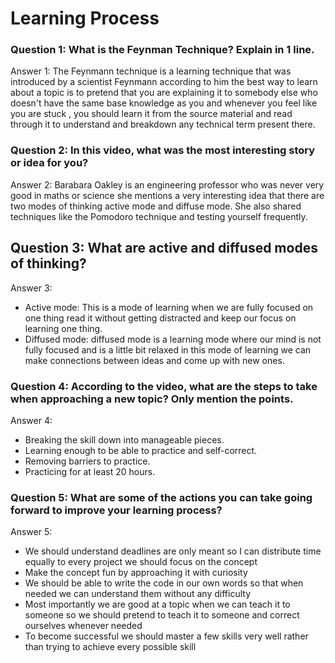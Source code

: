 # Learning Process

### Question 1: What is the Feynman Technique? Explain in 1 line.
Answer 1: The Feynmann technique is a learning technique that was introduced by a scientist Feynmann according to him the best way to learn about a topic is to pretend that you are explaining it to somebody else who doesn't have the same base knowledge as you and whenever you feel like you are stuck , you should learn it from the source material and read through it to understand and breakdown any technical term present there.


### Question 2: In this video, what was the most interesting story or idea for you?
Answer 2: Barabara Oakley is an engineering professor who was never very good in maths or science she mentions a very interesting idea that there are two modes of thinking active mode and diffuse mode. She also shared techniques like the Pomodoro technique and testing yourself frequently.

## Question 3: What are active and diffused modes of thinking?
Answer 3: 
- Active mode: This is a mode of learning when we are fully focused on one thing read it without getting distracted and keep our focus on learning one thing.
- Diffused mode: diffused mode is a learning mode where our mind is not fully focused and is a little bit relaxed in this mode of learning we can make connections between ideas and come up with new ones.

### Question 4: According to the video, what are the steps to take when approaching a new topic? Only mention the points.
Answer 4:
- Breaking the skill down into manageable pieces.
- Learning enough to be able to practice and self-correct.
- Removing barriers to practice.
- Practicing for at least 20 hours.

### Question 5: What are some of the actions you can take going forward to improve your learning process?
Answer 5: 
- We should understand deadlines are only meant so I can distribute time equally to every project we should focus on the concept
- Make the concept fun by approaching it with curiosity
- We should be able to write the code in our own words so that when needed we can understand them without any difficulty
- Most importantly we are good at a topic when we can teach it to someone so we should pretend to teach it to someone and correct ourselves whenever needed
- To become successful we should master a few skills very well rather than trying to achieve every possible skill
